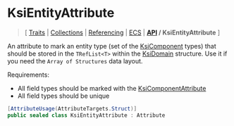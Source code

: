# KsiEntityAttribute

> \[ [Traits](../traits.md)
> \| [Collections](../collections.md)
> \| [Referencing](../borrow-checker-at-home.md)
> \| [ECS](../ecs.md)
> \| **[API](index.g.md) / KsiEntityAttribute**
> \]

An attribute to mark an entity type (set of the [KsiComponent](T.KsiComponentAttribute.g.md) types)
that should be stored in the `TRefList<T>`
within the [KsiDomain](T.KsiDomainAttribute.g.md) structure.
Use it if you need the `Array of Structures` data layout.

Requirements: 
- All field types should be marked with the [KsiComponentAttribute](T.KsiComponentAttribute.g.md)
- All field types should be unique

```csharp
[AttributeUsage(AttributeTargets.Struct)]
public sealed class KsiEntityAttribute : Attribute
```
